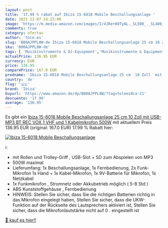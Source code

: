 ```yaml
---
layout: post
title: '17.99 % rabat auf Ibiza 15-6018 Mobile Beschallungsanlage '
date: 2021-12-07 14:23:00
image: 'https://m.media-amazon.com/images/I/41Re+0OTyAL._SL500_._SL400_.jpg'
comments: true
category: ofertas
author: 'tole.es'
slug: 'B00AJPPL8W-de Ibiza 15-6018 Mobile Beschallungsanlage 25 cm 10 Zoll mit...'
sku: 'B00AJPPL8W-de'
tags: [ 'Musikinstrumente & DJ-Equipment','Musikinstrumente & Equipment','PA-Lautsprecher','PA-Satelliten','PA-Technik & Bühnentechnik','ibiza', ]
actualPrice: 136.95 EUR
currency: EUR
price: 136.95
comparePrice: 167.0 EUR
prodname: 'Ibiza 15-6018 Mobile Beschallungsanlage 25 cm  10 Zoll  mit USB-MP3  BT  REC  VOX  1 VHF und 1 Kabelmikrofon  500W'
country: 'de'
flag: '🇩🇪'
brand: 'Ibiza'
buyurl: 'https://www.amazon.de/dp/B00AJPPL8W/?tag=tolees0ca-21'
descuento: '17.99'
average: '136.95'
---
```


Es gibt ein [Ibiza 15-6018 Mobile Beschallungsanlage 25 cm  10 Zoll  mit USB-MP3  BT  REC  VOX  1 VHF und 1 Kabelmikrofon  500W](https://www.amazon.de/dp/B00AJPPL8W/?tag=tolees0ca-21) mit aktuellem Preis 136.95 EUR (original: 167.0 EUR) 17.99 % Rabatt hier:

[![Ibiza 15-6018 Mobile Beschallungsanlage ](https://m.media-amazon.com/images/I/41Re+0OTyAL._SL500_._SL400_.jpg)](https://www.amazon.de/dp/B00AJPPL8W/?tag=tolees0ca-21)

ℹ️:

- mit Rollen und Trolley-Griff , USB-Slot + SD zum Abspielen von MP3
- 500W maximal
- Lieferumfang: 1x Beschallungsanlage, 1x Fernbedienung, 2x Funk-Mikrofon 1x Hand + 1x Kabel-Mikrofon, 1x 9V-Batterie für Mikrofon, 1x Netzkabel
- 1x Funkmikrofon , Stromnetz oder Akkubetrieb möglich ( 5-8 Std )
- ABS Kunststoffgehäuse , Fernbedienung
- HINWEIS: Stellen Sie sicher, dass Sie die richtigen Batterien richtig in das Mikrofon eingelegt haben, Stellen Sie sicher, dass die UKW-Funktion auf der Rückseite des Lautsprechers aktiviert ist, Stellen Sie sicher, dass die Mikrofonlautstärke nicht auf 0 . eingestellt ist

[🛒 kauf es hier!!](https://www.amazon.de/dp/B00AJPPL8W/?tag=tolees0ca-21)

